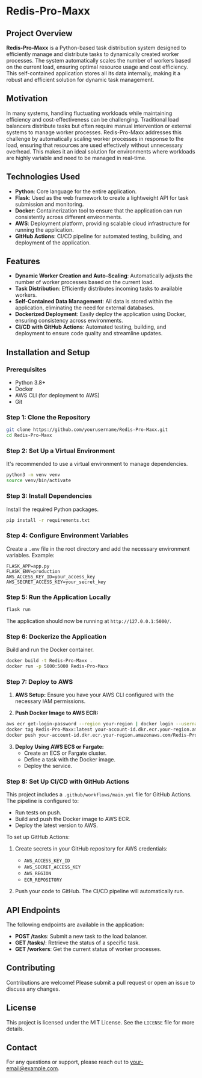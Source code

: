 
# Redis-Pro-Maxx

## Project Overview

**Redis-Pro-Maxx** is a Python-based task distribution system designed to efficiently manage and distribute tasks to dynamically created worker processes. The system automatically scales the number of workers based on the current load, ensuring optimal resource usage and cost efficiency. This self-contained application stores all its data internally, making it a robust and efficient solution for dynamic task management.

## Motivation

In many systems, handling fluctuating workloads while maintaining efficiency and cost-effectiveness can be challenging. Traditional load balancers distribute tasks but often require manual intervention or external systems to manage worker processes. Redis-Pro-Maxx addresses this challenge by automatically scaling worker processes in response to the load, ensuring that resources are used effectively without unnecessary overhead. This makes it an ideal solution for environments where workloads are highly variable and need to be managed in real-time.

## Technologies Used

- **Python**: Core language for the entire application.
- **Flask**: Used as the web framework to create a lightweight API for task submission and monitoring.
- **Docker**: Containerization tool to ensure that the application can run consistently across different environments.
- **AWS**: Deployment platform, providing scalable cloud infrastructure for running the application.
- **GitHub Actions**: CI/CD pipeline for automated testing, building, and deployment of the application.


## Features

- **Dynamic Worker Creation and Auto-Scaling**: Automatically adjusts the number of worker processes based on the current load.
- **Task Distribution**: Efficiently distributes incoming tasks to available workers.
- **Self-Contained Data Management**: All data is stored within the application, eliminating the need for external databases.
- **Dockerized Deployment**: Easily deploy the application using Docker, ensuring consistency across environments.
- **CI/CD with GitHub Actions**: Automated testing, building, and deployment to ensure code quality and streamline updates.

## Installation and Setup

### Prerequisites

- Python 3.8+
- Docker
- AWS CLI (for deployment to AWS)
- Git

### Step 1: Clone the Repository

```bash
git clone https://github.com/yourusername/Redis-Pro-Maxx.git
cd Redis-Pro-Maxx
```

### Step 2: Set Up a Virtual Environment

It's recommended to use a virtual environment to manage dependencies.

```bash
python3 -m venv venv
source venv/bin/activate
```

### Step 3: Install Dependencies

Install the required Python packages.

```bash
pip install -r requirements.txt
```

### Step 4: Configure Environment Variables

Create a `.env` file in the root directory and add the necessary environment variables. Example:

```plaintext
FLASK_APP=app.py
FLASK_ENV=production
AWS_ACCESS_KEY_ID=your_access_key
AWS_SECRET_ACCESS_KEY=your_secret_key
```

### Step 5: Run the Application Locally

```bash
flask run
```

The application should now be running at `http://127.0.0.1:5000/`.

### Step 6: Dockerize the Application

Build and run the Docker container.

```bash
docker build -t Redis-Pro-Maxx .
docker run -p 5000:5000 Redis-Pro-Maxx
```

### Step 7: Deploy to AWS

1. **AWS Setup:** Ensure you have your AWS CLI configured with the necessary IAM permissions.

2. **Push Docker Image to AWS ECR:**

```bash
aws ecr get-login-password --region your-region | docker login --username AWS --password-stdin your-account-id.dkr.ecr.your-region.amazonaws.com
docker tag Redis-Pro-Maxx:latest your-account-id.dkr.ecr.your-region.amazonaws.com/Redis-Pro-Maxx:latest
docker push your-account-id.dkr.ecr.your-region.amazonaws.com/Redis-Pro-Maxx:latest
```

3. **Deploy Using AWS ECS or Fargate:**
   - Create an ECS or Fargate cluster.
   - Define a task with the Docker image.
   - Deploy the service.

### Step 8: Set Up CI/CD with GitHub Actions

This project includes a `.github/workflows/main.yml` file for GitHub Actions. The pipeline is configured to:

- Run tests on push.
- Build and push the Docker image to AWS ECR.
- Deploy the latest version to AWS.

To set up GitHub Actions:

1. Create secrets in your GitHub repository for AWS credentials:
   - `AWS_ACCESS_KEY_ID`
   - `AWS_SECRET_ACCESS_KEY`
   - `AWS_REGION`
   - `ECR_REPOSITORY`

2. Push your code to GitHub. The CI/CD pipeline will automatically run.

## API Endpoints

The following endpoints are available in the application:

- **POST /tasks**: Submit a new task to the load balancer.
- **GET /tasks/<id>**: Retrieve the status of a specific task.
- **GET /workers**: Get the current status of worker processes.

## Contributing

Contributions are welcome! Please submit a pull request or open an issue to discuss any changes.

## License

This project is licensed under the MIT License. See the `LICENSE` file for more details.

## Contact

For any questions or support, please reach out to [your-email@example.com](mailto:your-email@example.com).
